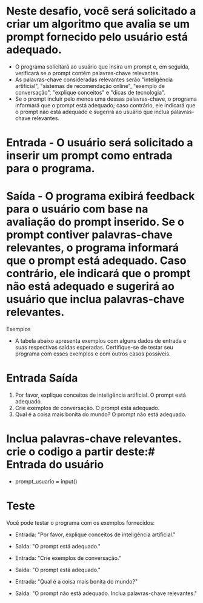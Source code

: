 # Neste desafio, você será solicitado a criar um algoritmo que avalia se um prompt fornecido pelo usuário está adequado. 

- O programa solicitará ao usuário que insira um prompt e, em seguida, verificará se o prompt contém palavras-chave relevantes. 
- As palavras-chave consideradas relevantes serão "inteligência artificial", "sistemas de recomendação online", "exemplo de conversação", "explique conceitos" e "dicas de tecnologia". 
- Se o prompt incluir pelo menos uma dessas palavras-chave, o programa informará que o prompt está adequado; caso contrário, ele indicará que o prompt não está adequado e sugerirá ao usuário que inclua palavras-chave relevantes.

# Entrada - O usuário será solicitado a inserir um prompt como entrada para o programa.

# Saída - O programa exibirá feedback para o usuário com base na avaliação do prompt inserido. Se o prompt contiver palavras-chave relevantes, o programa informará que o prompt está adequado. Caso contrário, ele indicará que o prompt não está adequado e sugerirá ao usuário que inclua palavras-chave relevantes.

Exemplos
- A tabela abaixo apresenta exemplos com alguns dados de entrada e suas respectivas saídas esperadas. Certifique-se de testar seu programa com esses exemplos e com outros casos possíveis.

# Entrada Saída
1) Por favor, explique conceitos de inteligência artificial. O prompt está adequado.
2) Crie exemplos de conversação. O prompt está adequado.
3) Qual é a coisa mais bonita do mundo? O prompt não está adequado. 

# Inclua palavras-chave relevantes. crie o codigo a partir deste:# Entrada do usuário
- prompt_usuario = input()

# Teste

Você pode testar o programa com os exemplos fornecidos:

- Entrada: "Por favor, explique conceitos de inteligência artificial."
- Saída: "O prompt está adequado."

- Entrada: "Crie exemplos de conversação."
- Saída: "O prompt está adequado."

- Entrada: "Qual é a coisa mais bonita do mundo?"
- Saída: "O prompt não está adequado. Inclua palavras-chave relevantes."